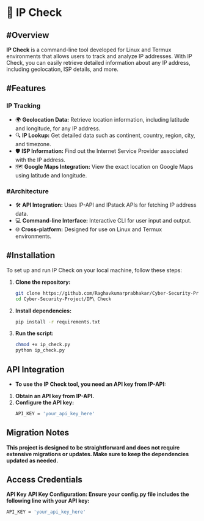 # 📍 IP Check

## #Overview
**IP Check** is a command-line tool developed for Linux and Termux environments that allows users to track and analyze IP addresses. With IP Check, you can easily retrieve detailed information about any IP address, including geolocation, ISP details, and more.

## #Features

### IP Tracking
- 🌍 **Geolocation Data:** Retrieve location information, including latitude and longitude, for any IP address.
- 🔍 **IP Lookup:** Get detailed data such as continent, country, region, city, and timezone.
- 🛡️ **ISP Information:** Find out the Internet Service Provider associated with the IP address.
- 🗺️ **Google Maps Integration:** View the exact location on Google Maps using latitude and longitude.

### #Architecture
- 🛠️ **API Integration:** Uses IP-API and IPstack APIs for fetching IP address data.
- 💻 **Command-line Interface:** Interactive CLI for user input and output.
- 🌐 **Cross-platform:** Designed for use on Linux and Termux environments.

## #Installation
To set up and run IP Check on your local machine, follow these steps:

1. **Clone the repository:**
   ```sh
   git clone https://github.com/Raghavkumarprabhakar/Cyber-Security-Project.git
   cd Cyber-Security-Project/IP\ Check
2. **Install dependencies:**
   ```sh
   pip install -r requirements.txt
   
3. **Run the script:**
   ```sh
   chmod +x ip_check.py
   python ip_check.py
## API Integration
- **To use the IP Check tool, you need an API key from IP-API:**
1. **Obtain an API key from IP-API.**
2. **Configure the API key:**
   ```sh
   API_KEY = 'your_api_key_here'
   
## Migration Notes
**This project is designed to be straightforward and does not require extensive migrations or updates. Make sure to keep the dependencies updated as needed.**

## Access Credentials
  **API Key**
  **API Key Configuration: Ensure your config.py file includes the following line with your API key:**
   ```sh
   API_KEY = 'your_api_key_here'

